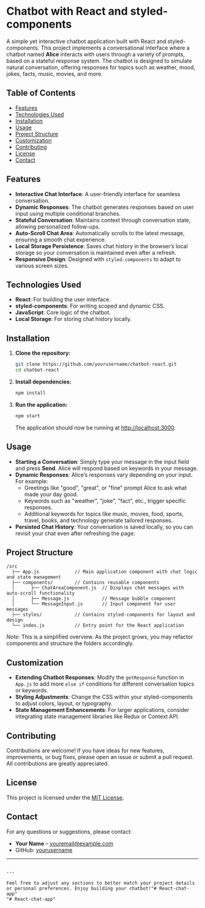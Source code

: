
# Chatbot with React and styled-components

A simple yet interactive chatbot application built with React and styled-components. This project implements a conversational interface where a chatbot named **Alice** interacts with users through a variety of prompts, based on a stateful response system. The chatbot is designed to simulate natural conversation, offering responses for topics such as weather, mood, jokes, facts, music, movies, and more.

## Table of Contents

- [Features](#features)
- [Technologies Used](#technologies-used)
- [Installation](#installation)
- [Usage](#usage)
- [Project Structure](#project-structure)
- [Customization](#customization)
- [Contributing](#contributing)
- [License](#license)
- [Contact](#contact)

## Features

- **Interactive Chat Interface**: A user-friendly interface for seamless conversation.
- **Dynamic Responses**: The chatbot generates responses based on user input using multiple conditional branches.
- **Stateful Conversation**: Maintains context through conversation state, allowing personalized follow-ups.
- **Auto-Scroll Chat Area**: Automatically scrolls to the latest message, ensuring a smooth chat experience.
- **Local Storage Persistence**: Saves chat history in the browser’s local storage so your conversation is maintained even after a refresh.
- **Responsive Design**: Designed with `styled-components` to adapt to various screen sizes.

## Technologies Used

- **React**: For building the user interface.
- **styled-components**: For writing scoped and dynamic CSS.
- **JavaScript**: Core logic of the chatbot.
- **Local Storage**: For storing chat history locally.

## Installation

1. **Clone the repository:**

   ```bash
   git clone https://github.com/yourusername/chatbot-react.git
   cd chatbot-react
   ```

2. **Install dependencies:**

   ```bash
   npm install
   ```

3. **Run the application:**

   ```bash
   npm start
   ```

   The application should now be running at [http://localhost:3000](http://localhost:3000).

## Usage

- **Starting a Conversation**: Simply type your message in the input field and press **Send**. Alice will respond based on keywords in your message.
- **Dynamic Responses**: Alice’s responses vary depending on your input. For example:
  - Greetings like "good", "great", or "fine" prompt Alice to ask what made your day good.
  - Keywords such as "weather", "joke", "fact", etc., trigger specific responses.
  - Additional keywords for topics like music, movies, food, sports, travel, books, and technology generate tailored responses.
- **Persisted Chat History**: Your conversation is saved locally, so you can revisit your chat even after refreshing the page.

## Project Structure

```
/src
  ├── App.js             // Main application component with chat logic and state management
  ├── components/        // Contains reusable components
  │      ├── ChatAreaComponent.js  // Displays chat messages with auto-scroll functionality
  │      ├── Message.js            // Message bubble component
  │      └── MessageInput.js       // Input component for user messages
  ├── styles/            // Contains styled-components for layout and design
  └── index.js           // Entry point for the React application
```

*Note:* This is a simplified overview. As the project grows, you may refactor components and structure the folders accordingly.

## Customization

- **Extending Chatbot Responses**: Modify the `getResponse` function in `App.js` to add more `else if` conditions for different conversation topics or keywords.
- **Styling Adjustments**: Change the CSS within your styled-components to adjust colors, layout, or typography.
- **State Management Enhancements**: For larger applications, consider integrating state management libraries like Redux or Context API.

## Contributing

Contributions are welcome! If you have ideas for new features, improvements, or bug fixes, please open an issue or submit a pull request. All contributions are greatly appreciated.

## License

This project is licensed under the [MIT License](LICENSE).

## Contact

For any questions or suggestions, please contact:

- **Your Name** – [youremail@example.com](mailto:youremail@example.com)
- GitHub: [yourusername](https://github.com/yourusername)

---
```

---

Feel free to adjust any sections to better match your project details or personal preferences. Enjoy building your chatbot!"# React-chat-app" 
"# React-chat-app" 
